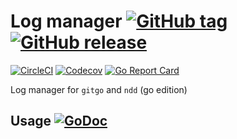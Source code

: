 # Log manager  [![GitHub tag](https://img.shields.io/github/tag/kamontat/go-log-manager.svg?style=flat-square)](https://github.com/kamontat/go-log-manager/releases) [![GitHub release](https://img.shields.io/github/release/kamontat/go-log-manager.svg?style=flat-square)](https://github.com/kamontat/go-log-manager/releases)

[![CircleCI](https://img.shields.io/circleci/project/github/kamontat/go-log-manager.svg?style=flat-square)](https://circleci.com/gh/kamontat/go-log-manager) [![Codecov](https://img.shields.io/codecov/c/github/kamontat/go-log-manager.svg?style=flat-square)](https://codecov.io/gh/kamontat/go-log-manager) [![Go Report Card](https://goreportcard.com/badge/github.com/kamontat/go-log-manager)](https://goreportcard.com/report/github.com/kamontat/go-log-manager)

Log manager for `gitgo` and `ndd` (go edition) 

## Usage [![GoDoc](https://godoc.org/github.com/kamontat/go-error-manager?status.svg)](https://godoc.org/github.com/kamontat/go-error-manager)

